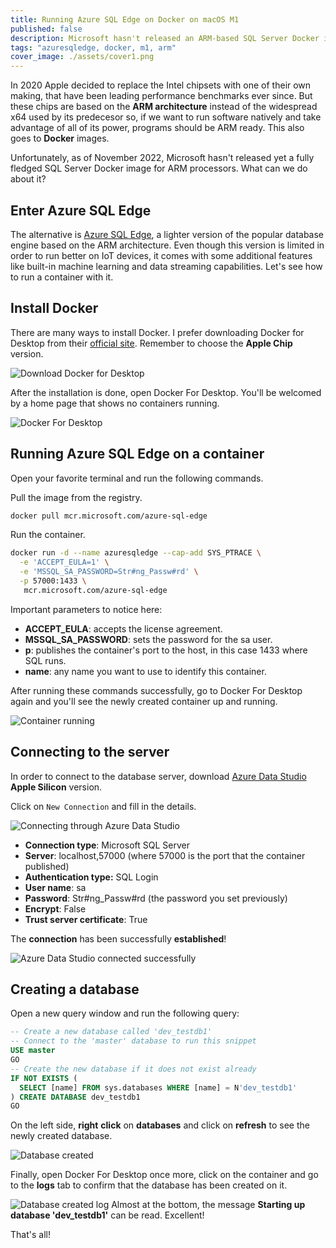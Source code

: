 ```yaml
---
title: Running Azure SQL Edge on Docker on macOS M1
published: false
description: Microsoft hasn't released an ARM-based SQL Server Docker image, what can we do on an Apple M1 Mac if we want to run the popular RDBMS?
tags: "azuresqledge, docker, m1, arm"
cover_image: ./assets/cover1.png
---
```


In 2020 Apple decided to replace the Intel chipsets with one of their own making, that have been leading performance benchmarks ever since. But these chips are based on the **ARM architecture** instead of the widespread x64 used by its predecesor so, if we want to run software natively and take advantage of all of its power, programs should be ARM ready. This also goes to **Docker** images.

Unfortunately, as of November 2022, Microsoft hasn't released yet a fully fledged SQL Server Docker image for ARM processors. What can we do about it?

## Enter Azure SQL Edge

The alternative is [Azure SQL Edge](https://azure.microsoft.com/en-us/products/azure-sql/edge/), a lighter version of the popular database engine based on the ARM architecture. Even though this version is limited in order to run better on IoT devices, it comes with some additional features like built-in machine learning and data streaming capabilities. Let's see how to run a container with it.

## Install Docker

There are many ways to install Docker. I prefer downloading Docker for Desktop from their [official site](https://www.docker.com/products/docker-desktop/). Remember to choose the **Apple Chip** version.

![Download Docker for Desktop](./assets/download-docker-desktop.png)

After the installation is done, open Docker For Desktop. You'll be welcomed by a home page that shows no containers running.

![Docker For Desktop](./assets/docker-for-desktop-installed.png)

## Running Azure SQL Edge on a container

Open your favorite terminal and run the following commands.

Pull the image from the registry.

```bash
docker pull mcr.microsoft.com/azure-sql-edge
```

Run the container.

```bash
docker run -d --name azuresqledge --cap-add SYS_PTRACE \
  -e 'ACCEPT_EULA=1' \
  -e 'MSSQL_SA_PASSWORD=Str#ng_Passw#rd' \
  -p 57000:1433 \
   mcr.microsoft.com/azure-sql-edge
```

Important parameters to notice here:

- **ACCEPT_EULA**: accepts the license agreement.
- **MSSQL_SA_PASSWORD**: sets the password for the sa user.
- **p**: publishes the container's port to the host, in this case 1433 where SQL runs.
- **name**: any name you want to use to identify this container.

After running these commands successfully, go to Docker For Desktop again and you'll see the newly created container up and running.

![Container running](./assets/container-running.png)

## Connecting to the server

In order to connect to the database server, download [Azure Data Studio](https://learn.microsoft.com/sql/azure-data-studio/download-azure-data-studio#download-azure-data-studio) **Apple Silicon** version.

Click on `New Connection` and fill in the details.

![Connecting through Azure Data Studio](./assets/connecting-through-azure-data-studio.png)

- **Connection type**: Microsoft SQL Server
- **Server**: localhost,57000 (where 57000 is the port that the container published)
- **Authentication type:** SQL Login
- **User name**: sa
- **Password**: Str#ng_Passw#rd (the password you set previously)
- **Encrypt**: False
- **Trust server certificate**: True

The **connection** has been successfully **established**!

![Azure Data Studio connected successfully](./assets/azure-data-studio-connected-successfully.png)

## Creating a database

Open a new query window and run the following query:

```sql
-- Create a new database called 'dev_testdb1'
-- Connect to the 'master' database to run this snippet
USE master
GO
-- Create the new database if it does not exist already
IF NOT EXISTS (
  SELECT [name] FROM sys.databases WHERE [name] = N'dev_testdb1'
) CREATE DATABASE dev_testdb1
GO
```

On the left side, **right** **click** on **databases** and click on **refresh** to see the newly created database.

![Database created](./assets/database-created.png)

Finally, open Docker For Desktop once more, click on the container and go to the **logs** tab to confirm that the database has been created on it.

![Database created log](./assets/database-created-logs.png)
Almost at the bottom, the message **Starting up database 'dev_testdb1'** can be read. Excellent!

That's all!
